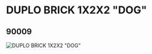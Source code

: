 # DUPLO BRICK 1X2X2 "DOG"
## 90009
![DUPLO BRICK 1X2X2 "DOG"](https://lc-www-live-s.legocdn.com/media/bricks/5/2/4582271.jpg)